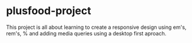 # plusfood-project
This project is all about learning to create a responsive design using em's, rem's, % and adding media queries using a desktop first aproach.
